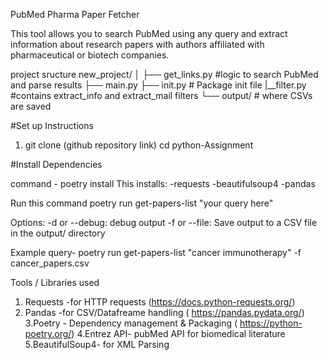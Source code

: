 PubMed Pharma Paper Fetcher

This tool allows you to search PubMed using any query and extract information about research papers with authors affiliated with pharmaceutical or biotech companies.

project sructure
new_project/
│
├── get_links.py #logic to search PubMed and parse results
├── main.py 
├── init.py # Package init file
|__filter.py  #contains extract_info and extract_mail filters
└── output/  #  where CSVs are saved


#Set up Instructions
1. git clone (github repository link)
  cd python-Assignment

#Install Dependencies

command - poetry install
This installs:
-requests
-beautifulsoup4
-pandas

Run this command
poetry run get-papers-list "your query here"

Options:
-d or --debug: debug output
-f or --file: Save output to a CSV file in the output/ directory

Example query-  poetry run get-papers-list "cancer immunotherapy" -f cancer_papers.csv

Tools / Libraries used
1. Requests -for HTTP requests	(https://docs.python-requests.org/)
2. Pandas -for CSV/Datafreame handling  (	https://pandas.pydata.org/)
3.Poetry - Dependency management & Packaging (	https://python-poetry.org/)
4.Entrez API-  pubMed API for  biomedical literature
5.BeautifulSoup4- for XML Parsing





